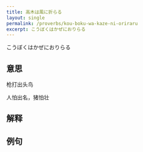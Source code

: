 ```yaml
---
title: 高木は風に折らる
layout: single
permalink: /proverbs/kou-boku-wa-kaze-ni-oriraru
excerpt: こうぼくはかぜにおりらる
---
```


こうぼくはかぜにおりらる

## 意思

枪打出头鸟

人怕出名，猪怕壮

## 解释

## 例句


